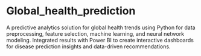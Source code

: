 # Global_health_prediction
A predictive analytics solution for global health trends using Python for data preprocessing, feature selection, machine learning, and neural network modeling. Integrated results with Power BI to create interactive dashboards for disease prediction insights and data-driven recommendations.
